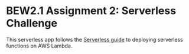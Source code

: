 # BEW2.1 Assignment 2: Serverless Challenge

This serverless app follows the [Serverless guide](https://www.serverless.com/blog/serverless-express-rest-api) to deploying serverless functions on AWS Lambda.

